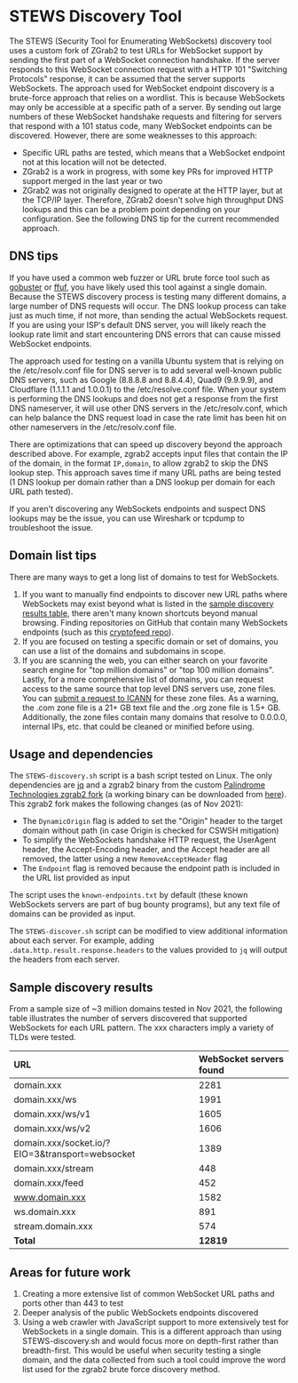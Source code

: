 # STEWS Discovery Tool

The STEWS (Security Tool for Enumerating WebSockets) discovery tool uses
a custom fork of ZGrab2 to test URLs for WebSocket support by sending the
first part of a WebSocket connection handshake. If the server responds to this
WebSocket connection request with a HTTP 101 "Switching Protocols" response,
it can be assumed that the server supports WebSockets.
The approach used for WebSocket endpoint discovery is a brute-force approach
that relies on a wordlist. This is because WebSockets may only be accessible
at a specific path of a server. By sending out large numbers of these WebSocket
handshake requests and filtering for servers that respond with
a 101 status code, many WebSocket endpoints can be discovered.
However, there are some weaknesses to this approach:
- Specific URL paths are tested, which means that a WebSocket endpoint not
at this location will not be detected.
- ZGrab2 is a work in progress, with some key PRs for improved HTTP support
merged in the last year or two
- ZGrab2 was not originally designed to operate at the HTTP layer,
but at the TCP/IP layer. Therefore, ZGrab2 doesn't solve high throughput
DNS lookups and this can be a problem point depending on your configuration.
See the following DNS tip for the current recommended approach.

## DNS tips

If you have used a common web fuzzer or URL brute force tool such as
[gobuster](https://github.com/OJ/gobuster) or [ffuf](https://github.com/ffuf/ffuf),
you have likely used this tool against a single domain. Because the STEWS
discovery process is testing many different domains, a large number of DNS
requests will occur. The DNS lookup process can take just as much time, if
not more, than sending the actual WebSockets request.
If you are using your ISP's default DNS server, you will likely
reach the lookup rate limit and start encountering DNS errors that
can cause missed WebSocket endpoints.

The approach used for testing on a vanilla Ubuntu system that is relying on the
/etc/resolv.conf file for DNS server is to add several well-known public DNS
servers, such as Google (8.8.8.8 and 8.8.4.4), Quad9 (9.9.9.9), and
Cloudflare (1.1.1.1 and 1.0.0.1) to the /etc/resolve.conf file. When your system
is performing the DNS lookups and does not get a response
from the first DNS nameserver, it will use other DNS
servers in the /etc/resolv.conf, which can help balance the DNS
request load in case the rate limit has been hit on other nameservers
in the /etc/resolv.conf file.

There are optimizations that can speed up discovery beyond the approach described
above. For example, zgrab2 accepts input files that contain the IP of the domain,
in the format `IP,domain`, to allow zgrab2 to skip the DNS lookup step. This
approach saves time if many URL paths are being tested
(1 DNS lookup per domain rather than a DNS lookup per domain
for each URL path tested).

If you aren't discovering any WebSockets endpoints and suspect DNS lookups may
be the issue, you can use Wireshark or tcpdump to troubleshoot the issue.

## Domain list tips

There are many ways to get a long list of domains to test for WebSockets.

1. If you want to manually find endpoints to discover new URL paths where
WebSockets may exist beyond what is listed in the
[sample discovery results table](#sample-discovery-results),
there aren't many known shortcuts beyond manual browsing. Finding
repositories on GitHub that contain many WebSockets endpoints
(such as this [cryptofeed repo](https://github.com/bmoscon/cryptofeed)).
2. If you are focused on testing a specific domain or set of domains,
you can use a list of the domains and subdomains in scope.
3. If you are scanning the web, you can either search
on your favorite search engine for "top million domains"
or "top 100 million domains". Lastly, for a more comprehensive
list of domains, you can request access to the same source that
top level DNS servers use, zone files. You can
[submit a request to ICANN](https://czds.icann.org/home) for these zone files.
As a warning, the .com zone file is a 21+ GB text file and the .org zone file
is 1.5+ GB. Additionally, the zone files contain many domains that resolve to
0.0.0.0, internal IPs, etc. that could be cleaned or minified before using.

## Usage and dependencies

The `STEWS-discovery.sh` script is a bash script tested on Linux.
The only dependencies are [jq](https://github.com/stedolan/jq)
and a zgrab2 binary from the custom
[Palindrome Technologies zgrab2 fork](https://github.com/PalindromeLabs/zgrab2)
(a working binary can be downloaded from
[here](https://github.com/PalindromeLabs/zgrab2/releases/download/v0.1.7/zgrab2)).
This zgrab2 fork makes the following changes (as of Nov 2021):
- The `DynamicOrigin` flag is added to set the "Origin" header to the
target domain without path (in case Origin is checked for CSWSH mitigation)
- To simplify the WebSockets handshake HTTP request, the UserAgent header,
the Accept-Encoding header, and the Accept header are all removed,
the latter using a new `RemoveAcceptHeader` flag
- The `Endpoint` flag is removed because the endpoint path is included in the
URL list provided as input

The script uses the `known-endpoints.txt` by default
(these known WebSockets servers are part of bug bounty programs),
but any text file of domains can be provided as input.

The `STEWS-discover.sh` script can be modified to view additional information
about each server. For example, adding `.data.http.result.response.headers` to
the values provided to `jq` will output the headers from each server.

## Sample discovery results

From a sample size of ~3 million domains tested in Nov 2021,
the following table illustrates the number of servers
discovered that supported WebSockets for each URL pattern.
The xxx characters imply a variety of TLDs were tested.

<!-- markdown-link-check-disable -->
| URL                       |  WebSocket servers found   |
| :------------------------ | :------------------------  |
| domain.xxx                |            2281            |
| domain.xxx/ws             |            1991            |
| domain.xxx/ws/v1          |            1605            |
| domain.xxx/ws/v2          |            1606            |
| domain.xxx/socket.io/?EIO=3&transport=websocket | 1389 |
| domain.xxx/stream         |            448             |
| domain.xxx/feed           |            452             |
| www.domain.xxx            |            1582            |
| ws.domain.xxx             |            891             |
| stream.domain.xxx         |            574             |
| **Total**                 |         **12819**          |
<!-- markdown-link-check-enable -->

## Areas for future work

1. Creating a more extensive list of common WebSocket URL paths and ports
other than 443 to test
2. Deeper analysis of the public WebSockets endpoints discovered
3. Using a web crawler with JavaScript support to more extensively test for
WebSockets in a single domain. This is a different approach than using STEWS-discovery.sh
and would focus more on depth-first rather than breadth-first. This would be
useful when security testing a single domain, and the data collected from such a
tool could improve the word list used for the zgrab2 brute force discovery method.

